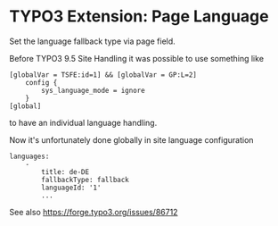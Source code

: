 # TYPO3 Extension: Page Language

Set the language fallback type via page field.

Before TYPO3 9.5 Site Handling it was possible to use something like

```
[globalVar = TSFE:id=1] && [globalVar = GP:L=2]
    config {
        sys_language_mode = ignore
    }
[global]
```

to have an individual language handling.

Now it's unfortunately done globally in site language configuration

```
languages:
    -
        title: de-DE
        fallbackType: fallback
        languageId: '1'
        ...
```

See also https://forge.typo3.org/issues/86712

